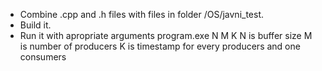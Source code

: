 - Combine .cpp and .h files with files in folder /OS/javni_test.
- Build it.
- Run it with apropriate arguments 
  program.exe N M K
  N is buffer size
  M is number of producers
  K is timestamp for every producers and one consumers
